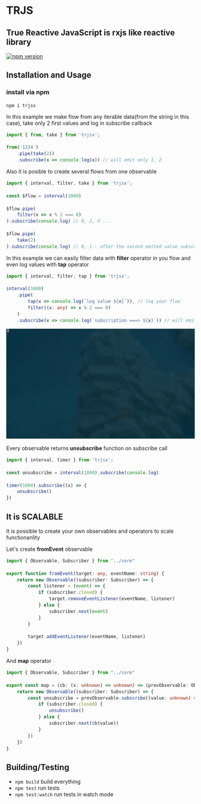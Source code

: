 # TRJS

## True Reactive JavaScript is rxjs like reactive library

[![npm version](https://badge.fury.io/js/trjsx.svg)](https://badge.fury.io/js/trjsx)

## Installation and Usage

### install via npm

```shell
npm i trjsx
```

In this example we make flow from any iterable data(from the string in this case), take only 2 first values and log in subscribe callback

```ts
import { from, take } from 'trjsx';

from('1234')
    .pipe(take(2))
    .subscribe(x => console.log(x)) // will emit only 1, 2
```

Also it is posible to create several flows from one observable

```ts
import { interval, filter, take } from 'trjsx';

const $flow = interval(1000)

$flow.pipe(
    filter(x => x % 2 === 0)    
).subscribe(console.log) // 0, 2, 4 ....

$flow.pipe(
    take(2)  
).subscribe(console.log) // 0, 1 - after the second emited value subscription close
```

In this example we can easily filter data with **filter** operator in you flow and even log values with **tap** operator

```ts
import { interval, filter, tap } from 'trjsx';

interval(1000)
    .pipe(
        tap(x => console.log(`log value ${x}`)), // log your flow
        filter((x: any) => x % 2 === 0)
    )
    .subscribe(x => console.log(`subscription ===> ${x}`)) // will emit only even numbers
```

![](https://raw.githubusercontent.com/lampmaster/trjs/release-0.0.4/source/example.gif)

Every observable returns **unsubscribe** function on subscribe call

```ts
import { interval, timer } from 'trjsx';

const unsubscribe = interval(1000).subscribe(console.log)

timer(1000).subscribe((x) => {
    unsubscribe()
})

```

## It is SCALABLE

It is possible to create your own observables and operators to scale functionanlity

Let's create **fromEvent** observable

```ts
import { Observable, Subscriber } from "../core"

export function fromEvent(target: any, eventName: string) {
    return new Observable((subscriber: Subscriber) => {
        const listener = (event) => {
            if (subscriber.closed) {
                target.removeEventListener(eventName, listener)
            } else {
                subscriber.next(event)
            }
        }

        target.addEventListener(eventName, listener)
    })
}
```

And **map** operator

```ts
import { Observable, Subscriber } from "../core"

export const map = (cb: (x: unknown) => unknown) => (prevObservable: Observable) => {
    return new Observable((subscriber: Subscriber) => {
        const unsubscribe = prevObservable.subscribe((value: unknown) => {
            if (subscriber.closed) {
                unsubscribe()
            } else {
                subscriber.next(cb(value))
            }
        })
    })
}
```



## Building/Testing

- `npm build` build everything
- `npm test` run tests
- `npm test:watch` run tests in watch mode
